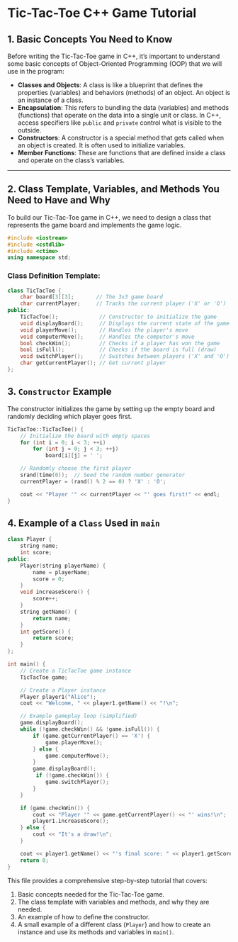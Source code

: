# Tic-Tac-Toe C++ Game Tutorial

## 1. Basic Concepts You Need to Know

Before writing the Tic-Tac-Toe game in C++, it’s important to understand some basic concepts of Object-Oriented Programming (OOP) that we will use in the program:

- **Classes and Objects**: A class is like a blueprint that defines the properties (variables) and behaviors (methods) of an object. An object is an instance of a class.
- **Encapsulation**: This refers to bundling the data (variables) and methods (functions) that operate on the data into a single unit or class. In C++, access specifiers like `public` and `private` control what is visible to the outside.
- **Constructors**: A constructor is a special method that gets called when an object is created. It is often used to initialize variables.
- **Member Functions**: These are functions that are defined inside a class and operate on the class’s variables.

---

## 2. Class Template, Variables, and Methods You Need to Have and Why

To build our Tic-Tac-Toe game in C++, we need to design a class that represents the game board and implements the game logic.

```cpp
#include <iostream>
#include <cstdlib>
#include <ctime>
using namespace std;
```

### Class Definition Template:

```cpp
class TicTacToe {
    char board[3][3];       // The 3x3 game board
    char currentPlayer;     // Tracks the current player ('X' or 'O')
public:
    TicTacToe();             // Constructor to initialize the game
    void displayBoard();     // Displays the current state of the game board
    void playerMove();       // Handles the player's move
    void computerMove();     // Handles the computer's move
    bool checkWin();         // Checks if a player has won the game
    bool isFull();           // Checks if the board is full (draw)
    void switchPlayer();     // Switches between players ('X' and 'O')
    char getCurrentPlayer(); // Get current player
};
```

## 3. `Constructor` Example

The constructor initializes the game by setting up the empty board and randomly deciding which player goes first.

```cpp
TicTacToe::TicTacToe() {
    // Initialize the board with empty spaces
    for (int i = 0; i < 3; ++i)
        for (int j = 0; j < 3; ++j)
            board[i][j] = ' ';

    // Randomly choose the first player
    srand(time(0));  // Seed the random number generator
    currentPlayer = (rand() % 2 == 0) ? 'X' : 'O';

    cout << "Player '" << currentPlayer << "' goes first!" << endl;
}
```

## 4. Example of a `Class` Used in `main`

```cpp
class Player {
    string name;
    int score;
public:
    Player(string playerName) {
        name = playerName;
        score = 0;
    }
    void increaseScore() {
        score++;
    }
    string getName() {
        return name;
    }
    int getScore() {
        return score;
    }
};
```
```cpp
int main() {
    // Create a TicTacToe game instance
    TicTacToe game;

    // Create a Player instance
    Player player1("Alice");
    cout << "Welcome, " << player1.getName() << "!\n";

    // Example gameplay loop (simplified)
    game.displayBoard();
    while (!game.checkWin() && !game.isFull()) {
        if (game.getCurrentPlayer() == 'X') {
            game.playerMove();
        } else {
            game.computerMove();
        }
        game.displayBoard();
         if (!game.checkWin()) {
            game.switchPlayer();
        }
    }

    if (game.checkWin()) {
        cout << "Player '" << game.getCurrentPlayer() << "' wins!\n";
        player1.increaseScore();
    } else {
        cout << "It's a draw!\n";
    }

    cout << player1.getName() << "'s final score: " << player1.getScore() << endl;
    return 0;
}
```


This file provides a comprehensive step-by-step tutorial that covers:

1. Basic concepts needed for the Tic-Tac-Toe game.
2. The class template with variables and methods, and why they are needed.
3. An example of how to define the constructor.
4. A small example of a different class (`Player`) and how to create an instance and use its methods and variables in `main()`.

